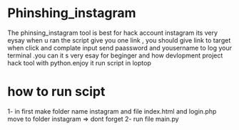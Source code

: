 # Phinshing_instagram
The phinsing_instagram tool is best for hack account instagram its very eysay when u ran the script give you one link , you should give link to target when click and complate input send paassword and yousername to log your terminal .you can it s very esay for beginger and how devlopment project hack tool with python.enjoy it 
run script in loptop 

# how to run scipt
 1- in first make folder name instagram and file index.html and login.php move to folder instagram => dont forget 
 2- run file main.py 
